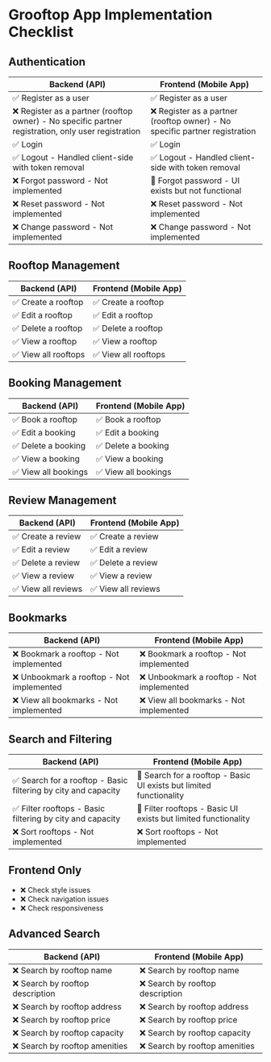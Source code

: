 # Grooftop App Implementation Checklist

## Authentication

| Backend (API) | Frontend (Mobile App) |
| --- | --- |
| ✅ Register as a user | ✅ Register as a user |
| ❌ Register as a partner (rooftop owner) - No specific partner registration, only user registration | ❌ Register as a partner (rooftop owner) - No specific partner registration |
| ✅ Login | ✅ Login |
| ✅ Logout - Handled client-side with token removal | ✅ Logout - Handled client-side with token removal |
| ❌ Forgot password - Not implemented | 🔶 Forgot password - UI exists but not functional |
| ❌ Reset password - Not implemented | ❌ Reset password - Not implemented |
| ❌ Change password - Not implemented | ❌ Change password - Not implemented |

## Rooftop Management

| Backend (API) | Frontend (Mobile App) |
| --- | --- |
| ✅ Create a rooftop | ✅ Create a rooftop |
| ✅ Edit a rooftop | ✅ Edit a rooftop |
| ✅ Delete a rooftop | ✅ Delete a rooftop |
| ✅ View a rooftop | ✅ View a rooftop |
| ✅ View all rooftops | ✅ View all rooftops |

## Booking Management

| Backend (API) | Frontend (Mobile App) |
| --- | --- |
| ✅ Book a rooftop | ✅ Book a rooftop |
| ✅ Edit a booking | ✅ Edit a booking |
| ✅ Delete a booking | ✅ Delete a booking |
| ✅ View a booking | ✅ View a booking |
| ✅ View all bookings | ✅ View all bookings |

## Review Management

| Backend (API) | Frontend (Mobile App) |
| --- | --- |
| ✅ Create a review | ✅ Create a review |
| ✅ Edit a review | ✅ Edit a review |
| ✅ Delete a review | ✅ Delete a review |
| ✅ View a review | ✅ View a review |
| ✅ View all reviews | ✅ View all reviews |

## Bookmarks

| Backend (API) | Frontend (Mobile App) |
| --- | --- |
| ❌ Bookmark a rooftop - Not implemented | ❌ Bookmark a rooftop - Not implemented |
| ❌ Unbookmark a rooftop - Not implemented | ❌ Unbookmark a rooftop - Not implemented |
| ❌ View all bookmarks - Not implemented | ❌ View all bookmarks - Not implemented |

## Search and Filtering

| Backend (API) | Frontend (Mobile App) |
| --- | --- |
| ✅ Search for a rooftop - Basic filtering by city and capacity | 🔶 Search for a rooftop - Basic UI exists but limited functionality |
| ✅ Filter rooftops - Basic filtering by city and capacity | 🔶 Filter rooftops - Basic UI exists but limited functionality |
| ❌ Sort rooftops - Not implemented | ❌ Sort rooftops - Not implemented |

## Frontend Only

- ❌ Check style issues
- ❌ Check navigation issues
- ❌ Check responsiveness

## Advanced Search

| Backend (API) | Frontend (Mobile App) |
| --- | --- |
| ❌ Search by rooftop name | ❌ Search by rooftop name |
| ❌ Search by rooftop description | ❌ Search by rooftop description |
| ❌ Search by rooftop address | ❌ Search by rooftop address |
| ❌ Search by rooftop price | ❌ Search by rooftop price |
| ❌ Search by rooftop capacity | ❌ Search by rooftop capacity |
| ❌ Search by rooftop amenities | ❌ Search by rooftop amenities | 